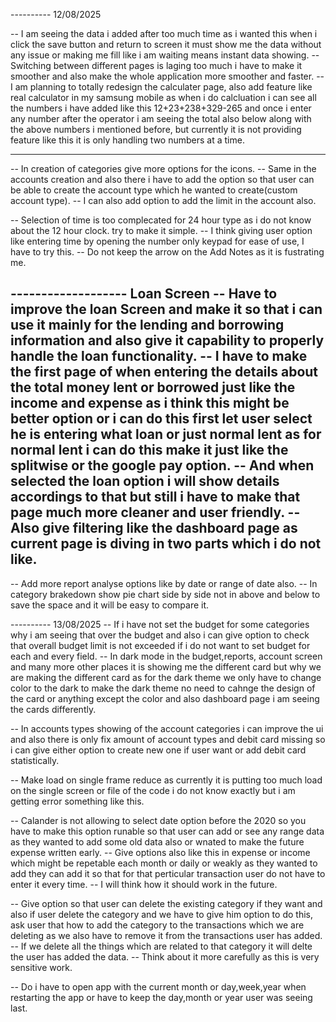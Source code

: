 <!-- -- in budget i can add monthly options as they might need to change the budget ratio every month, if do not want to change we are not forcing we are setting the budget for each month based on the last month budget was set.
--  can you anlayse and tell me in the loan option i think there is improvement needed as in loan option we can do this add option so that how often we are paying it and also on the which date to deduct that amount of the money each month from that account as without this it will make the look of the overall account too bad ?? what are your thoughts


----
--  can you anlayse and tell me in the loan option i think there is improvement needed as in loan option we can do this add option so that how often we are paying it and also on the which date to deduct that amount of the money each month from that account as without this it will make the look of the overall account too bad ?? what are your thoughts and also i think it is more focused on the loan type based on  the banking system but we are making for regular users and they might have lent money to family friends and for this they might take interest and also they might not take interest or do not have specific return date also right so now give me the solution. -->


---------- 12/08/2025
<!-- -- I have to make the folder sturcture more robust First of all. -- Completed -->
-- I am seeing the data i added after too much time as i wanted this when i click the save button and return to screen it must show me the data without any issue or making me fill like i am waiting means instant data showing.
-- Switching between different pages is laging too much i have to make it smoother and also make the whole application more smoother and faster.
    <!-- -- So first of all i will make reusable component for those which are being used in multiple screen files so to make the code size less and also make core robust but do it only for the functionality as for the design i will do it later when i think minimal product is ready ok. -- Some reusable componenets created but i have to recheck deeply that it is being used correctly and not like just made this components but we are not using it and writing code instead. -->
    <!-- -- Only have to make new reusable component which are being used in multiple files only. -->
-- I am planning to totally redesign the calculater page, also add feature like real calculator in my samsung mobile as when i do calcluation i can see all the numbers i have added like this 12+23+238+329-265 and once i enter any number after the operator i am seeing the total also below along with the above numbers i mentioned before, but currently it is not providing feature like this it is only handling two numbers at a time.

<!-- -- Now I have to check are all the functionalities currently in the application are working correctly or not like i have added the module but have forgot to add the functionality inside of it. ✅ checked but the thing is that i have to check that all the implemented features are working as they should have.-->


------------------------------------------------------
<!-- -- Add App logo. -- Completed -->
<!-- -- In Report page add + button so that user can add expense and icome from there also and use the same button as the dashboard and after update of the transaction we have to move user to the dashboard so he or she can see it easily. -- ✅ IMPLEMENTED but still have to make it smoother to use.-->
<!-- -- I have to improve the ui of the filtering option Make it smaller as all the componentes inside are needed but i can make the ui small.
    -- After selecting the filter option from here do not close the selcetion card ok.  -- ✅ IMPLEMENTED -->
<!-- -- I have to decide how account selection will work as some account types and categories are mostly used and for this reason i can it as the by deafualt option or something like this. 
    -- User will be able add expense from account which might now have any money left as sometimes user might have forgot to add money in app. so negative balance can be allowed.
    -- But we have to warn the uer about it if account in negative by making account red or other options also which are good. ✅ IMPLEMENTED Testing is remaining.-->

<!-- -- In budget page make it possible to select the month if want to see budget criteria of past.✅ IMPLEMENTED but some more improvements like design make it just like the dashboard we are showing the selection option and remove that calender icon beside the month text, not opening the year option directly have to do it. and also have to remove the current month option. -->

-- In creation of categories give more options for the icons.
-- Same in the accounts creation and also there i have to add the option so that user can be able to create the account type which he wanted to create(custom account type).
    -- I can also add option to add the limit in the account also.

-- Selection of time is too complecated for 24 hour type as i do not know about the 12 hour clock. try to make it simple.
    -- I think giving user option like entering time by opening the number only keypad for ease of use, I have to try this.
    -- Do not keep the arrow on the Add Notes as it is fustrating me.
    
------------------- Loan Screen
-- Have to improve the loan Screen and make it so that i can use it mainly for the lending and borrowing information and also give it capability to properly handle the loan functionality.
    -- I have to make the first page of when entering the details about the total money lent or borrowed just like the income and expense as i think this might be better option or i can do this first let user select he is entering what loan or just normal lent as for normal lent i can do this make it just like the splitwise or the google pay option. 
    -- And when selected the loan option i will show details accordings to that but still i have to make that page much more cleaner and user friendly.
    -- Also give filtering like the dashboard page as current page is diving in two parts which i do not like.
--------------------

-- Add more report analyse options like by date or range of date also.
    -- In category brakedown show pie chart side by side not in above and below to save the space and it will be easy to compare it.

---------- 13/08/2025
-- If i have not set the budget for some categories why i am seeing that over the budget and also i can give option to check that overall budget limit is not exceeded if i do not want to set budget for each and every field.
-- In dark mode in the budget,reports, account screen and many more other places it is showing me the different card but why we are making the different card as for the dark theme we only have to change color to the dark to make the dark theme no need to cahnge the design of the card or anything except the color and also dashboard page i am seeing the cards differently.

-- In accounts types showing of the account categories i can improve the ui and also there is only fix amount of account types and debit card missing so i can give either option to create new one if user want or add debit card statistically.

<!-- -- On click of the dark and light theme button make it choose the theme between the dark,light and system deafualt and make the theme as light theme as the defualt one. 
    -- during this process make the left side icon change to between this three types icons.
    -- This is too make it easy to understood that in which theme we are currently in.
    -- No need to enter the into seperate page and this will remove unnecessary code. -- Do it in the future. -->
<!-- -- Remove the Income and Expense options from the hambergur menu on the left side.. ✅ IMPLEMENTED -->
<!-- -- Remove the Transfer option showing in filter options.
    -- Now show all the remaining options in the center to make it look good.  -- Completed. -->
-- Make load on single frame reduce as currently it is putting too much load on the single screen or file of the code i do not know exactly but i am getting error something like this.

-- Calander is not allowing to select date option before the 2020 so you have to make this option runable so that user can add or see any range data as they wanted to add some old data also or wnated to make the future expense written early.
-- Give options also like this in expense or income which might be repetable each month or daily or weakly as they wanted to add they can add it so that for that perticular transaction user do not have to enter it every time. 
    -- I will think how it should work in the future.

-- Give option so that user can delete the existing category if they want and also if user delete the category and we have to give him option to do this, ask user that how to add the category to the transactions which we are deleting as we also have to remove it from the transactions user has added.
    -- If we delete all the things which are related to that category it will delte the user has added the data.
    -- Think about it more carefully as this is very sensitive work.

-- Do i have to open app with the current month or day,week,year when restarting the app or have to keep the day,month or year user was seeing last.